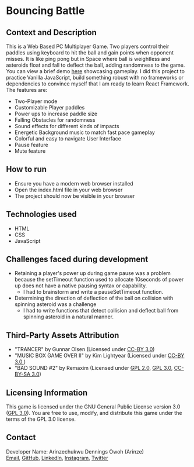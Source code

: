 # Bouncing Battle
## Context and Description
This is a Web Based PC Multiplayer Game. Two players control their paddles using keyboard to hit the ball and gain points when opponent misses. It is like ping pong but in Space where ball is weightless and asteroids float and fall to deflect the ball, adding randomness to the game.  You can view a brief demo [here](https://vimeo.com/924799957?share=copy) showcasing gameplay. I did this project to practice Vanilla JavaScript, build something robust with no frameworks or dependencies to convince myself that I am ready to learn React Framework. The features are:
* Two-Player mode
* Customizable Player paddles
* Power ups to increase paddle size
* Falling Obstacles for randomness
* Sound effects for different kinds of impacts
* Energetic Background music to match fast pace gameplay
* Colorful and easy to navigate User Interface
* Pause feature
* Mute feature
## How to run
* Ensure you have a modern web browser installed
* Open the index.html file in your web browser
* The project should now be visible in your browser
## Technologies used
* HTML
* CSS
* JavaScript
## Challenges faced during development
* Retaining a player's power up during game pause was a problem because the setTimeout function used to allocate 10seconds of power up does not have a native pausing syntax or capability.
  * I had to brainstorm and write a pauseSetTimeout function.
* Determining the direction of deflection of the ball on collision with spinning asteroid was a challenge
  * I had to write functions that detect collision and deflect ball from spinning asteroid in a natural manner.
## Third-Party Assets Attribution
* "TRANCER" by Gunnar Olsen (Licensed under [CC-BY 3.0](https://creativecommons.org/licenses/by/3.0/))
* "MUSIC BOX GAME OVER II" by Kim Lightyear (Licensed under [CC-BY 3.0 ](https://creativecommons.org/licenses/by/3.0/))
* "BAD SOUND #2" by Remaxim (Licensed under [GPL 2.0](https://www.gnu.org/licenses/old-licenses/gpl-2.0.html), [GPL 3.0](https://www.gnu.org/licenses/gpl-3.0.html), [CC-BY-SA 3.0](https://creativecommons.org/licenses/by-sa/3.0/))
## Licensing Information
This game is licensed under the GNU General Public License version 3.0 ([GPL 3.0](https://www.gnu.org/licenses/gpl-3.0.html)). You are free to use, modify, and distribute this game under the terms of the GPL 3.0 license.
## Contact
Developer Name: Arinzechukwu Dennings Owoh (Arinze)  
[Email](mailto:arinzeowoh@gmail.com), [GitHub](https://github.com/ArinzeGit), [LinkedIn](https://www.linkedin.com/in/dennings-owoh-4839971b1/), [Instagram](https://www.instagram.com/_.arinze._/), [Twitter](https://twitter.com/Arinze98433402)
